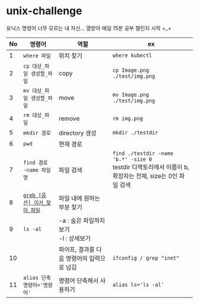 # unix-challenge
유닉스 명령어 너무 모르는 내 자신... 열받아 
매일 15분 공부 챌린지 시작 +_+

| No  | 명령어                                    | 역할                            | ex                                                                                       | 
|-----|----------------------------------------|-------------------------------|------------------------------------------------------------------------------------------|
| 1   | `where 파일`                             | 위치 찾기                         | `where kubectl`                                                                          |
| 2   | `cp 대상_파일 생성할_파일`                      | copy                          | `cp Image.png ./test/img.png`                                                            |
| 3   | `mv 대상_파일 생성할_파일`                      | move                          | `mv Image.png ./test/img.png `                                                           |
| 4   | `rm 대상_파일`                             | remove                        | `rm img.png`                                                                             | 
| 5   | `mkdir 경로`                             | directory 생성                  | `mkdir ./testdir`                                                                        |
| 6   | `pwd`                                  | 현재 경로                         |                                                                                          |
| 7   | `find 경로 -name 파일명`                    | 파일 검색                         | `find ./testdir -name 'b.*' -size 0 ` <br/>testdir 디렉토리에서 이름이 b, 확장자는 전체, size는 0인 파일 검색 |
| 8   | [`greb [옵션] 이거_찾아 파일`](./detail/grep.md) | 파일 내에 원하는 부분 찾기               |                                                                                          |
| 9   | `ls -al`                               | -a : 숨은 파일까지 보기<br/> -l : 상세보기 |                                                                                          |
| 10  |                                | 파이프, 결과를 다음 명령어의 입력으로 넘김       | `ifconfig / grep "inet"`                                                                 |
| 11  | `alias 단축명령어='명령어'`                                 | 명령어 단축해서 사용하기                 | `alias ls='ls -al'`                                                                       |